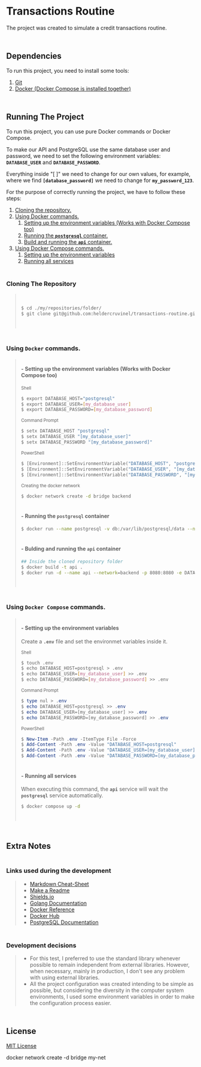 
# </br>Transactions Routine</br>

The project was created to simulate a credit transactions routine.

## </br>Dependencies

To run this project, you need to install some tools:

1. [Git](https://git-scm.com/downloads)
2. [Docker (Docker Compose is installed together)](https://docs.docker.com/get-started/get-docker/)

## </br>Running The Project

To run this project, you can use pure Docker commands or Docker Compose.

To make our API and PostgreSQL use the same database user and password, we need to set the following environment variables: **`DATABASE_USER`** and **`DATABASE_PASSWORD`**.

Everything inside "[ ]" we need to change for our own values, for example, where we find **`[database_password]`** we need to change for **`my_password_123`**.

For the purpose of correctly running the project, we have to follow these steps:

1. [Cloning the repository.](#clonning-repository)
2. [Using Docker commands.](#docker)
    1. [Setting up the environment variables (Works with Docker Compose too)](#env-docker)
    2. [Running the **`postgresql`** container.](#postgresql-container)
    3. [Build and running the **`api`** container.](#api-container)
3. [Using Docker Compose commands.](#docker-compose)
    1. [Setting up the environment variables](#env-docker-compose)
    2. [Running all services](#services)


<h3 id="clonning-repository"></br>Cloning The Repository</h3>

> </br>
> 
> ```bash
> $ cd ./my/repositories/folder/
> $ git clone git@github.com:heldercruvinel/transactions-routine.git && cd ./transactions-routine
> ```
>
> </br>

<h3 id="docker"></br>Using <bold><code>Docker</code></bold> commands.</h3>

>
> <h4 id="env-docker"></br>- Setting up the environment variables (Works with Docker Compose too)</h4>
>
> <sub>Shell</sub>
> ```bash
> $ export DATABASE_HOST="postgresql"
> $ export DATABASE_USER=[my_database_user]
> $ export DATABASE_PASSWORD=[my_database_password]
> ```
> <sub>Command Prompt</sub>
> ```powershell
> $ setx DATABASE_HOST "postgresql"
> $ setx DATABASE_USER "[my_database_user]"
> $ setx DATABASE_PASSWORD "[my_database_password]"
> ```
> <sub>PowerShell</sub>
> ```powershell
> $ [Environment]::SetEnvironmentVariable("DATABASE_HOST", "postgresql", "User")
> $ [Environment]::SetEnvironmentVariable("DATABASE_USER", "[my_database_user]", "User")
> $ [Environment]::SetEnvironmentVariable("DATABASE_PASSWORD", "[my_database_password]", "User")
> ```
>
> <sub>Creating the docker network</sub>
> ```bash
> $ docker network create -d bridge backend
> ```
>
> <h4 id="postgresql-container"></br>- Running the <bold><code>postgresql</code></bold> container</h4>
> 
> ```bash
> $ docker run --name postgresql -v db:/var/lib/postgresql/data --network=backend -p 5432:5432 -e POSTGRES_DB="financial" -e POSTGRES_PASSWORD=$DATABASE_PASSWORD -e POSTGRES_USER=$DATABASE_USER -d postgres:18.0-alpine3.22
> ```
>
> <h4 id="api-container"></br>- Bulding and running the <bold><code>api</code></bold> container</h4>
>
> ```bash
> ## Inside the cloned repository folder
> $ docker build -t api .
> $ docker run -d --name api --network=backend -p 8080:8080 -e DATABASE_HOST=$DATABASE_HOST -e DATABASE_USER=$DATABASE_USER -e DATABASE_PASSWORD=$DATABASE_PASSWORD -it api api
> ```
>
> </br>

<h3 id="docker-compose"></br>Using <bold><code>Docker Compose</code></bold> commands.</h3>

>
> <h4 id="env-docker-compose"></br>- Setting up the environment variables</h4>
>
> Create a **`.env`** file and set the environmet variables inside it.
> 
> <sub>Shell</sub>
> ```bash
> $ touch .env
> $ echo DATABASE_HOST=postgresql > .env
> $ echo DATABASE_USER=[my_database_user] >> .env
> $ echo DATABASE_PASSWORD=[my_database_password] >> .env 
>
> ```
> <sub>Command Prompt</sub>
> ```powershell
> $ type nul > .env
> $ echo DATABASE_HOST=postgresql >> .env
> $ echo DATABASE_USER=[my_database_user] >> .env
> $ echo DATABASE_PASSWORD=[my_database_password] >> .env
> ```
> <sub>PowerShell</sub>
> ```powershell
> $ New-Item -Path .env -ItemType File -Force
> $ Add-Content -Path .env -Value "DATABASE_HOST=postgresql"
> $ Add-Content -Path .env -Value "DATABASE_USER=[my_database_user]"
> $ Add-Content -Path .env -Value "DATABASE_PASSWORD=[my_database_password]"
> ```
>
> <h4 id="services"></br>- Running all services</h4>
>
> When executing this command, the **`api`** service will wait the **`postgresql`** service automatically.
> 
> ```bash
> $ docker compose up -d
> ```
> 
> </br>

## </br>Extra Notes

### </br>Links used during the development

> - [Markdown Cheat-Sheet](https://www.markdownguide.org/cheat-sheet/)
> - [Make a Readme](https://www.makeareadme.com/)
> - [Shields.io](https://shields.io/)
> - [Golang Documentation](https://go.dev/doc/)
> - [Docker Reference](https://docs.docker.com/reference/)
> - [Docker Hub](https://hub.docker.com)
> - [PostgreSQL Documentation](https://www.postgresql.org/docs/)


### </br>Development decisions

> - For this test, I preferred to use the standard library whenever possible to remain independent from external libraries. However, when necessary, mainly in production, I don't see any problem with using external libraries.
> - All the project configuration was created intending to be simple as possible, but considering the diversity in the computer system environments, I used some environment variables in order to make the configuration process easier.

## </br>License

[MIT License](https://choosealicense.com/licenses/mit/)





docker network create -d bridge my-net


